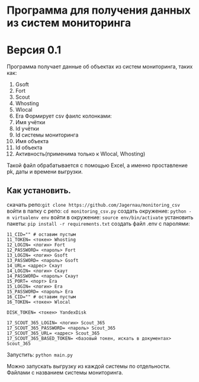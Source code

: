 # Программа для получения данных из систем мониторинга
# Версия 0.1

Программа получает данные об объектах из систем мониторинга, таких как:
1. Gsoft
2. Fort
3. Scout
4. Whosting
5. Wlocal
6. Era
Формирует csv фаилс колонками:
1. Имя учётки
2. Id учётки
3. Id системы мониторинга
4. Имя объекта
5. Id объекта
6. Активность(применима только к Wlocal, Whosting)

Такой файл обрабатывается с помощью Excel, а именно проставление pk, даты и времени выгрузки.

## Как установить.
скачать репо:`git clone https://github.com/Jagernau/monitoring_csv`
войти в папку с репо: `cd monitoring_csv.py`
создать окружение: `python -m virtualenv env`
войти в окружение: `source env/bin/activate`
установить пакеты: `pip install -r requirements.txt`
создать файл .env с паролями:
```
11_CID="" # оставим пустым
11_TOKEN= <токен> Whosting
12_LOGIN= <логин> Fort
12_PASSWORD= <пароль> Fort
13_LOGIN= <логин> Gsoft
13_PASSWORD= <пароль> Gsoft
14_URL= <адрес> Скаут
14_LOGIN= <логин> Скаут
14_PASSWORD= <пароль> Скаут
15_PORT= <порт> Era
15_LOGIN= <логин> Era
15_PASSWORD= <пароль> Era
16_CID="" # оставим пустым
16_TOKEN= <токен> Wlocal

DISK_TOKEN= <токен> YandexDisk

17_SCOUT_365_LOGIN= <логин> Scout_365
17_SCOUT_365_PASSWORD= <пароль> Scout_365
17_SCOUT_365_URL= <адрес> Scout_365
17_SCOUT_365_BASED_TOKEN= <базовый токен, искать в документах> Scout_365
```
Запустить: `python main.py`

Можно запускать выгрузку из каждой системы по отдельности.
Файлами с названием системы мониторинга.
